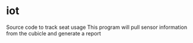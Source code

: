 # iot
Source code to track seat usage
This program will pull sensor information from the cubicle and generate a report
